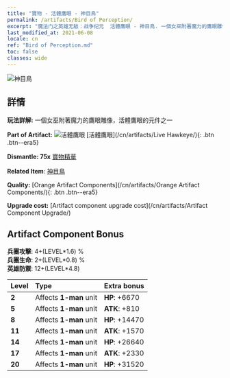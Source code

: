 ```yaml
---
title: "寶物 - 活體鷹眼 - 神目鳥"
permalink: /artifacts/Bird of Perception/
excerpt: "魔法门之英雄无敌：战争纪元  活體鷹眼 - 神目鳥. 一個女巫附著魔力的鷹眼雕像，活體鷹眼的元件之一"
last_modified_at: 2021-06-08
locale: cn
ref: "Bird of Perception.md"
toc: false
classes: wide
---
```


 ![神目鳥](/images/t/artifact_40331.png)



## 詳情

 **玩法詳解:** 一個女巫附著魔力的鷹眼雕像，活體鷹眼的元件之一

 **Part of Artifact:** ![活體鷹眼](/images/t/icon_artifact_33.png) [活體鷹眼](/cn/artifacts/Live Hawkeye/){: .btn .btn--era5}

 **Dismantle: 75x** [寶物精華](/cn/Items/con_905/)

 **Related Item**: [神目鳥](/cn/Items/art_132/)

 **Quality:** [Orange Artifact Components](/cn/artifacts/Orange Artifact Components/){: .btn .btn--era5}

 **Upgrade cost:** [Artifact component upgrade cost](/cn/artifacts/Artifact Component Upgrade/)

## Artifact Component Bonus

  **兵團攻擊**: 4+(LEVEL\*1.6) %<br/>**兵團生命**: 2+(LEVEL\*0.8) %<br/>**英雄防禦**: 12+(LEVEL\*4.8)

  |  Level  | Type |    Extra bonus  | 
  |:--------|:-----|:----------------| 
  | **2** | Affects **1-man** unit | **HP**: +6670 | 
  | **5** | Affects **1-man** unit | **ATK**: +810 | 
  | **8** | Affects **1-man** unit | **HP**: +14470 | 
  | **11** | Affects **1-man** unit | **ATK**: +1570 | 
  | **14** | Affects **1-man** unit | **HP**: +26640 | 
  | **17** | Affects **1-man** unit | **ATK**: +2330 | 
  | **20** | Affects **1-man** unit | **HP**: +31520 | 
